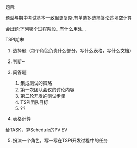 题目:

题型与期中考试基本一致但更复杂,有单选多选简答论述填空计算

会出题:下列哪个过程阶段...有什么用处...

TSPI期末

1. 选择题（每个角色负责什么部分，写什么表格，写什么文档）

2. 判断~

3. 简答题
	1. 集成测试的策略 
	2. 第一次团队会议的讨论内容
	3. 第二轮开发的测试步骤
	4. TSPI团队目标
	5. ??

4. 表格计算

给TASK，算Schedule的PV EV

5. 扮演一个角色，写一写在TSPI开发过程中的任务

